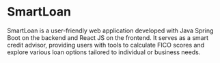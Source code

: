 # SmartLoan
SmartLoan is a user-friendly web application developed with Java Spring Boot on the backend and React JS on the frontend. It serves as a smart credit advisor, providing users with tools to calculate FICO scores and explore various loan options tailored to individual or business needs.
